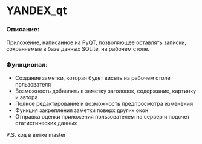 # YANDEX_qt
### Описание:
Приложение, написанное на PyQT, позволяющее оставлять записки, сохраняемые в базе данных SQLite, на рабочем столе.

### Функционал:
- Создание заметки, которая будет висеть на рабочем столе пользователя
- Возможность добавлять в заметку заголовок, содержание, картинку и автора
- Полное редактирование и возможность предпросмотра изменений
- Функция закрепления заметки поверх других окон
- Отправка оценки приложения пользователем на сервер и подсчет статистических данных

P.S. код в ветке master
